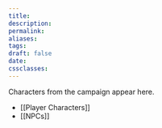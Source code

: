 ```yaml
---
title: 
description: 
permalink: 
aliases: 
tags: 
draft: false
date: 
cssclasses:
---
```

Characters from the campaign appear here.

- [[Player Characters]] 
- [[NPCs]] 